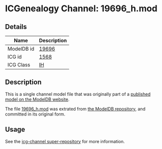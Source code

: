 # ICGenealogy Channel: 19696\_h.mod

## Details

Name | Description
---- | -----------
ModelDB id | [19696](http://senselab.med.yale.edu/ModelDB/ShowModel.cshtml?model=19696)
ICG id | [1568](http://icg.neurotheory.ox.ac.uk/channels/4/1568)
ICG Class | [IH](http://icg.neurotheory.ox.ac.uk/channels/4)

## Description

This is a single channel model file that was originally part of a [published model on the ModelDB website](http://senselab.med.yale.edu/mModelDB/ShowModel.cshtml?model=19696).

The file [19696\_h.mod](19696_h.mod) was extrated from [the ModelDB repository](http://senselab.med.yale.edu/ModelDB/ShowModel.cshtml?model=19696), and committed in its original form.

## Usage

See the [icg-channel super-repository](https://github.com/icgenealogy/icg-channels) for more information.